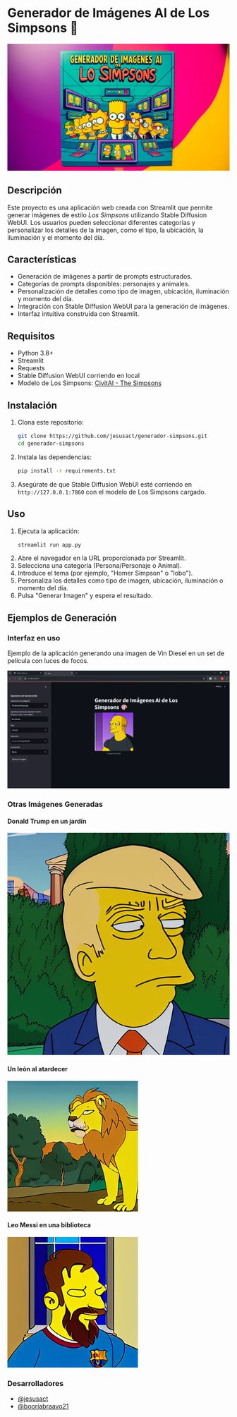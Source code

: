 # Generador de Imágenes AI de Los Simpsons 🎨

![Generador de Imágenes AI de Los Simpsons](https://raw.githubusercontent.com/jesusact/stable-diffusion-simpsons/refs/heads/main/assets/banner-simpsons.webp)

## Descripción
Este proyecto es una aplicación web creada con Streamlit que permite generar imágenes de estilo *Los Simpsons* utilizando Stable Diffusion WebUI. Los usuarios pueden seleccionar diferentes categorías y personalizar los detalles de la imagen, como el tipo, la ubicación, la iluminación y el momento del día.

## Características
- Generación de imágenes a partir de prompts estructurados.
- Categorías de prompts disponibles: personajes y animales.
- Personalización de detalles como tipo de imagen, ubicación, iluminación y momento del día.
- Integración con Stable Diffusion WebUI para la generación de imágenes.
- Interfaz intuitiva construida con Streamlit.

## Requisitos
- Python 3.8+
- Streamlit
- Requests
- Stable Diffusion WebUI corriendo en local
- Modelo de Los Simpsons: [CivitAI - The Simpsons](https://civitai.com/models/1250/the-simpsons)

## Instalación
1. Clona este repositorio:
   ```bash
   git clone https://github.com/jesusact/generador-simpsons.git
   cd generador-simpsons
   ```
2. Instala las dependencias:
   ```bash
   pip install -r requirements.txt
   ```
3. Asegúrate de que Stable Diffusion WebUI esté corriendo en `http://127.0.0.1:7860` con el modelo de Los Simpsons cargado.

## Uso
1. Ejecuta la aplicación:
   ```bash
   streamlit run app.py
   ```
2. Abre el navegador en la URL proporcionada por Streamlit.
3. Selecciona una categoría (Persona/Personaje o Animal).
4. Introduce el tema (por ejemplo, "Homer Simpson" o "lobo").
5. Personaliza los detalles como tipo de imagen, ubicación, iluminación o momento del día.
6. Pulsa "Generar Imagen" y espera el resultado.

## Ejemplos de Generación
### Interfaz en uso
Ejemplo de la aplicación generando una imagen de Vin Diesel en un set de película con luces de focos.

![Imagen interfaz](https://github.com/jesusact/stable-diffusion-simpsons/blob/673a508e70c998cbd7f6a2ca278aec15d19dffbd/assets/imagen_app.png)

### Otras Imágenes Generadas
#### Donald Trump en un jardín
![Donald Trump](https://github.com/jesusact/stable-diffusion-simpsons/blob/673a508e70c998cbd7f6a2ca278aec15d19dffbd/assets/trump_generado.png)

#### Un león al atardecer
![León](https://github.com/jesusact/stable-diffusion-simpsons/blob/673a508e70c998cbd7f6a2ca278aec15d19dffbd/assets/leon.png)

#### Leo Messi en una biblioteca
![Messi](https://github.com/jesusact/stable-diffusion-simpsons/blob/673a508e70c998cbd7f6a2ca278aec15d19dffbd/assets/messi.png)

### Desarrolladores
- [@jesusact](https://github.com/jesusact)  
- [@boorjabraavo21](https://github.com/boorjabraavo21)
